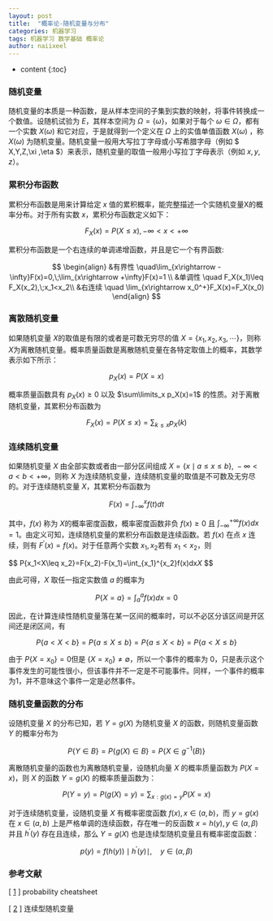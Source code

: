 ```yaml
---
layout: post
title:  "概率论-随机变量与分布"
categories: 机器学习
tags: 机器学习 数学基础 概率论
author: naiixeel
---
```


* content
{:toc}


### 随机变量

随机变量的本质是一种函数，是从样本空间的子集到实数的映射，将事件转换成一个数值。设随机试验为 $E$，其样本空间为 $\Omega=\{\omega\}$，如果对于每个 $\omega \in \Omega$，都有一个实数 $X(\omega)$ 和它对应，于是就得到一个定义在 $\Omega$ 上的实值单值函数 $X(\omega)$ ，称 $X(\omega)$ 为随机变量。随机变量一般用大写拉丁字母或小写希腊字母（例如 $ X,Y,Z,\xi ,\eta $）来表示，随机变量的取值一般用小写拉丁字母表示（例如 $x,y,z$）。

### 累积分布函数

累积分布函数是用来计算给定 $x$ 值的累积概率，能完整描述一个实随机变量X的概率分布。对于所有实数 $x$，累积分布函数定义如下：

$$
F_X(x)=P(X\leq x),-\infty<x<+\infty
$$

累积分布函数是一个右连续的单调递增函数，并且是它一个有界函数:

$$
\begin{align}
&有界性 \quad\lim_{x\rightarrow -\infty}F(x)=0,\;\lim_{x\rightarrow +\infty}F(x)=1 \\
&单调性 \quad F_X(x_1)\leq F_X(x_2),\;x_1<x_2\\
&右连续 \quad \lim_{x\rightarrow x_0^+}F_X(x)=F_X(x_0)
\end{align}
$$

### 离散随机变量

如果随机变量 $X​$ 的取值是有限的或者是可数无穷尽的值 $X=\{x_1,x_2,x_3,\cdots\}​$，则称 $X​$ 为离散随机变量。概率质量函数是离散随机变量在各特定取值上的概率，其数学表示如下所示：

$$
p_X(x)=P(X=x)
$$

概率质量函数具有 $p_X(x)\geq 0$ 以及 $\sum\limits_x p_X(x)=1$ 的性质。对于离散随机变量，其累积分布函数为

$$
F_X(x)=P(X\leq x)=\sum_{k\leq x}p_X(k)
$$

### 连续随机变量

如果随机变量 $X$ 由全部实数或者由一部分区间组成 $X=\{x\mid a \leq x \leq b \},\;-\infty<a<b<+\infty$，则称 $X$ 为连续随机变量，连续随机变量的取值是不可数及无穷尽的。对于连续随机变量  $X$，其累积分布函数为

$$
F(x)=\int_{-\infty}^xf(t)dt
$$

其中，$f(x)​$ 称为 $X​$ 的概率密度函数，概率密度函数非负 $f(x)\geq0​$ 且 $\int_{-\infty}^{+\infty}f(x)dx=1​$。由定义可知，连续随机变量的累积分布函数是连续函数。若 $f(x)​$ 在点 $x​$ 连续，则有 $F^\prime(x) = f(x)​$。对于任意两个实数 $x_1,x_2​$ 若有 $x_1 < x_2​$，则

$$
P\{x_1<X\leq x_2\}=F(x_2)-F(x_1)=\int_{x_1}^{x_2}f(x)dx$X$
$$

由此可得，$X$ 取任一指定实数值 $a$ 的概率为

$$
P\{X=a\}=\int_a^af(x)dx = 0
$$

因此，在计算连续性随机变量落在某一区间的概率时，可以不必区分该区间是开区间还是闭区间，有

$$
P\{a<X<b\}=P\{a\leq X\leq b\}=P\{a\leq X<b\}=P\{a<X\leq b\}
$$

由于 $P\{X=x_0\}=0​$ 但是 $\{X=x_0\}\neq \emptyset​$，所以一个事件的概率为 0，只是表示这个事件发生的可能性很小，但该事件并不一定是不可能事件。同样，一个事件的概率为1，并不意味这个事件一定是必然事件。

### 随机变量函数的分布

设随机变量 $X$ 的分布已知，若 $Y=g(X)$ 为随机变量 $X$ 的函数，则随机变量函数 $Y$ 的概率分布为

$$
P\{Y\in B\}=P\{g(X)\in B\} = P\{ X \in g^{-1}(B) \}
$$

离散随机变量的函数也为离散随机变量，设随机向量 $X$ 的概率质量函数为 $P(X = x)$，则 $X$ 的函数 $Y = g(X)$ 的概率质量函数为：

$$
P(Y=y)=P(g(X)=y)=\sum_{x:g(x)=y}P(X=x)
$$

对于连续随机变量，设随机变量 $X$ 有概率密度函数 $f(x),x\in (a,b)$，而 $y=g(x)$ 在 $x \in (a,b)$ 上是严格单调的连续函数，存在唯一的反函数 $x=h(y), y\in (\alpha,\beta)$ 并且 $h^{\prime}(y)$ 存在且连续，那么 $Y=g(X)$ 也是连续型随机变量且有概率密度函数：

$$
p(y)=f(h(y))\mid h^{\prime}(y)\mid,\quad y\in(\alpha,\beta)
$$

### 参考文献

[ [1](https://static1.squarespace.com/static/54bf3241e4b0f0d81bf7ff36/t/55e9494fe4b011aed10e48e5/1441352015658/probability_cheatsheet.pdf) ] probability cheatsheet

[ [2](https://baike.baidu.com/item/%E8%BF%9E%E7%BB%AD%E5%9E%8B%E9%9A%8F%E6%9C%BA%E5%8F%98%E9%87%8F/3318213?fr=aladdin) ] 连续型随机变量